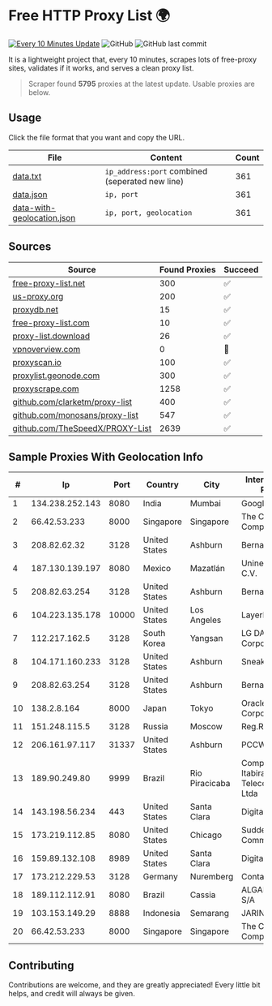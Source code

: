 
# Free HTTP Proxy List 🌍

[![Every 10 Minutes Update](https://github.com/mertguvencli/http-proxy-list/actions/workflows/main.yml/badge.svg?branch=main)](https://github.com/mertguvencli/http-proxy-list/actions/workflows/main.yml)
![GitHub](https://img.shields.io/github/license/mertguvencli/http-proxy-list)
![GitHub last commit](https://img.shields.io/github/last-commit/mertguvencli/http-proxy-list)

It is a lightweight project that, every 10 minutes, scrapes lots of free-proxy sites, validates if it works, and serves a clean proxy list.


> Scraper found **5795** proxies at the latest update. Usable proxies are below.

## Usage

Click the file format that you want and copy the URL.


|File|Content|Count|
|----|-------|-----|
|[data.txt](https://raw.githubusercontent.com/mertguvencli/http-proxy-list/main/proxy-list/data.txt)|`ip_address:port` combined (seperated new line)|361|
|[data.json](https://raw.githubusercontent.com/mertguvencli/http-proxy-list/main/proxy-list/data.json)|`ip, port`|361|
|[data-with-geolocation.json](https://raw.githubusercontent.com/mertguvencli/http-proxy-list/main/proxy-list/data-with-geolocation.json)|`ip, port, geolocation`|361|

## Sources

|Source|Found Proxies|Succeed|
|------|-------------|-------|
|[free-proxy-list.net](https://free-proxy-list.net)|300|✅|
|[us-proxy.org](https://www.us-proxy.org)|200|✅|
|[proxydb.net](http://proxydb.net)|15|✅|
|[free-proxy-list.com](https://free-proxy-list.com/?page=&port=&type%5B%5D=http&type%5B%5D=https&up_time=0&search=Search)|10|✅|
|[proxy-list.download](https://www.proxy-list.download/HTTP)|26|✅|
|[vpnoverview.com](https://vpnoverview.com/privacy/anonymous-browsing/free-proxy-servers)|0|🚫|
|[proxyscan.io](https://www.proxyscan.io)|100|✅|
|[proxylist.geonode.com](https://proxylist.geonode.com/api/proxy-list?limit=300&page=1&sort_by=lastChecked&sort_type=desc&protocols=http,https)|300|✅|
|[proxyscrape.com](https://api.proxyscrape.com/v2/?request=displayproxies&protocol=http&timeout=10000&country=all&ssl=all&anonymity=all)|1258|✅|
|[github.com/clarketm/proxy-list](https://raw.githubusercontent.com/clarketm/proxy-list/master/proxy-list-raw.txt)|400|✅|
|[github.com/monosans/proxy-list](https://raw.githubusercontent.com/monosans/proxy-list/main/proxies/http.txt)|547|✅|
|[github.com/TheSpeedX/PROXY-List](https://raw.githubusercontent.com/TheSpeedX/PROXY-List/master/http.txt)|2639|✅|


## Sample Proxies With Geolocation Info

|#|Ip|Port|Country|City|Internet Service Provider|
|-|--|----|-------|----|-------------------------|
|1|134.238.252.143|8080|India|Mumbai|Google LLC|
|2|66.42.53.233|8000|Singapore|Singapore|The Constant Company|
|3|208.82.62.32|3128|United States|Ashburn|Bernardi Sounds|
|4|187.130.139.197|8080|Mexico|Mazatlán|Uninet S.A. de C.V.|
|5|208.82.63.254|3128|United States|Ashburn|Bernardi Sounds|
|6|104.223.135.178|10000|United States|Los Angeles|LayerHost|
|7|112.217.162.5|3128|South Korea|Yangsan|LG DACOM Corporation|
|8|104.171.160.233|3128|United States|Ashburn|Sneaker Server|
|9|208.82.63.254|3128|United States|Ashburn|Bernardi Sounds|
|10|138.2.8.164|8000|Japan|Tokyo|Oracle Corporation|
|11|151.248.115.5|3128|Russia|Moscow|Reg.Ru|
|12|206.161.97.117|31337|United States|Ashburn|PCCW Global, Inc.|
|13|189.90.249.80|9999|Brazil|Rio Piracicaba|Companhia Itabirana Telecomunicações Ltda|
|14|143.198.56.234|443|United States|Santa Clara|DigitalOcean, LLC|
|15|173.219.112.85|8080|United States|Chicago|Suddenlink Communications|
|16|159.89.132.108|8989|United States|Santa Clara|DigitalOcean, LLC|
|17|173.212.229.53|3128|Germany|Nuremberg|Contabo GmbH|
|18|189.112.112.91|8080|Brazil|Cassia|ALGAR TELECOM S/A|
|19|103.153.149.29|8888|Indonesia|Semarang|JARINGANKU|
|20|66.42.53.233|8000|Singapore|Singapore|The Constant Company|



## Contributing

Contributions are welcome, and they are greatly appreciated! Every
little bit helps, and credit will always be given.

